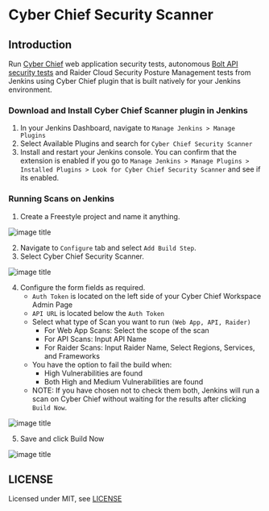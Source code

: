 # Cyber Chief Security Scanner

## Introduction

Run [Cyber Chief](https://www.cyberchief.ai/) web application security tests, autonomous [Bolt API security tests](https://www.cyberchief.ai/p/api-security-tool.html) and Raider Cloud Security Posture Management tests from Jenkins using Cyber Chief plugin that is built natively for your Jenkins environment.


### Download and Install Cyber Chief Scanner plugin in Jenkins
1. In your Jenkins Dashboard, navigate to `Manage Jenkins > Manage Plugins`
2. Select Available Plugins and search for `Cyber Chief Security Scanner`
3. Install and restart your Jenkins console. You can confirm that the extension is enabled if you go to `Manage Jenkins > Manage Plugins > Installed Plugins > Look for Cyber Chief Security Scanner` and see if its enabled.

### Running Scans on Jenkins
1. Create a Freestyle project and name it anything.

![image title](assets/JenkinsFreestyleProject.png)

2. Navigate to `Configure` tab and select `Add Build Step`.
3. Select Cyber Chief Security Scanner.

![image title](assets/JenkinsScanConfig1.png)

4. Configure the form fields as required.
    - `Auth Token` is located on the left side of your Cyber Chief Workspace Admin Page
    - `API URL` is located below the `Auth Token`
    - Select what type of Scan you want to run `(Web App, API, Raider)`
        - For Web App Scans: Select the scope of the scan
        - For API Scans: Input API Name
        - For Raider Scans: Input Raider Name, Select Regions, Services, and Frameworks
    - You have the option to fail the build when:
        - High Vulnerabilities are found
        - Both High and Medium Vulnerabilities are found
    - NOTE: If you have chosen not to check them both, Jenkins will run a scan on Cyber Chief without waiting for the results after clicking `Build Now`.

![image title](assets/JenkinsScanConfig2.png)

5. Save and click Build Now

![image title](assets/JenkinsBuildNow.png) 


## LICENSE

Licensed under MIT, see [LICENSE](LICENSE.md)

